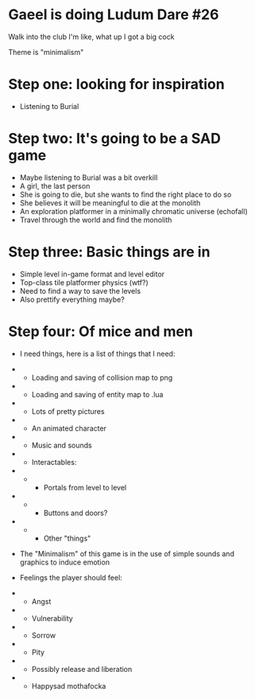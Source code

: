 Gaeel is doing Ludum Dare #26
=============================


Walk into the club I'm like, what up I got a big cock

Theme is "minimalism"

Step one: looking for inspiration
=================================

+ Listening to Burial


Step two: It's going to be a SAD game
=====================================

+ Maybe listening to Burial was a bit overkill
+ A girl, the last person
+ She is going to die, but she wants to find the right place to do so
+ She believes it will be meaningful to die at the monolith
+ An exploration platformer in a minimally chromatic universe (echofall)
+ Travel through the world and find the monolith


Step three: Basic things are in
===============================

+ Simple level in-game format and level editor
+ Top-class tile platformer physics (wtf?)
+ Need to find a way to save the levels
+ Also prettify everything maybe?


Step four: Of mice and men
==========================

+ I need things, here is a list of things that I need:
+ + Loading and saving of collision map to png
+ + Loading and saving of entity map to .lua
+ + Lots of pretty pictures
+ + An animated character
+ + Music and sounds
+ + Interactables:
+ + + Portals from level to level
+ + + Buttons and doors?
+ + + Other "things"

+ The "Minimalism" of this game is in the use of simple sounds and graphics to induce emotion
+ Feelings the player should feel:
+ + Angst
+ + Vulnerability
+ + Sorrow
+ + Pity
+ + Possibly release and liberation
+ + Happysad mothafocka